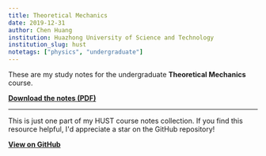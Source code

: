 ```yaml
---
title: Theoretical Mechanics
date: 2019-12-31
author: Chen Huang
institution: Huazhong University of Science and Technology
institution_slug: hust
notetags: ["physics", "undergraduate"]
---
```


These are my study notes for the undergraduate **Theoretical Mechanics** course.

[**Download the notes (PDF)**](/notes/theoretical-mechanics/pdf/classical-mechanics.pdf)

---

This is just one part of my HUST course notes collection. If you find this resource helpful, I'd appreciate a star on the GitHub repository!

[**View on GitHub**](https://github.com/chenx820/HUST-course-notes)
